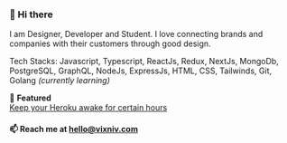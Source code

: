 ### 👋 Hi there

I am Designer, Developer and Student. I love connecting brands and companies with their customers through good design.

Tech Stacks: Javascript, Typescript, ReactJs, Redux, NextJs, MongoDb, PostgreSQL, GraphQL, NodeJs, ExpressJs, HTML, CSS, Tailwinds, Git, Golang *(currently learning)*

🔮 **Featured**  
[Keep your Heroku awake for certain hours](https://github.com/vixniv/keep-awake-heroku)

#### 📫 Reach me at hello@vixniv.com

<!--
**vixniv/vixniv** is a ✨ _special_ ✨ repository because its `README.md` (this file) appears on your GitHub profile.

Here are some ideas to get you started:

- 🔭 I’m currently working on ...
- 🌱 I’m currently learning ...
- 👯 I’m looking to collaborate on ...
- 🤔 I’m looking for help with ...
- 💬 Ask me about ...
- 📫 How to reach me: ...
- 😄 Pronouns: ...
- ⚡ Fun fact: ...
-->
